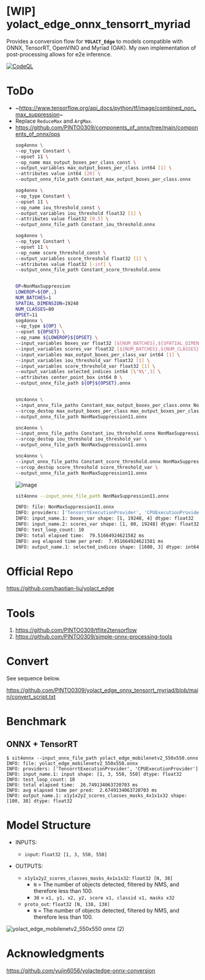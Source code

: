 # [WIP] yolact_edge_onnx_tensorrt_myriad
Provides a conversion flow for **`YOLACT_Edge`** to models compatible with ONNX, TensorRT, OpenVINO and Myriad (OAK). My own implementation of post-processing allows for e2e inference.

[![CodeQL](https://github.com/PINTO0309/yolact_edge_onnx_tensorrt_myriad/workflows/CodeQL/badge.svg)](https://github.com/PINTO0309/yolact_edge_onnx_tensorrt_myriad/actions?query=workflow%3ACodeQL)

# ToDo
- ~https://www.tensorflow.org/api_docs/python/tf/image/combined_non_max_suppression~
- Replace `ReduceMax` and `ArgMax`.
- https://github.com/PINTO0309/components_of_onnx/tree/main/components_of_onnx/ops
  ```bash
  sog4onnx \
  --op_type Constant \
  --opset 11 \
  --op_name max_output_boxes_per_class_const \
  --output_variables max_output_boxes_per_class int64 [1] \
  --attributes value int64 [20] \
  --output_onnx_file_path Constant_max_output_boxes_per_class.onnx

  sog4onnx \
  --op_type Constant \
  --opset 11 \
  --op_name iou_threshold_const \
  --output_variables iou_threshold float32 [1] \
  --attributes value float32 [0.5] \
  --output_onnx_file_path Constant_iou_threshold.onnx

  sog4onnx \
  --op_type Constant \
  --opset 11 \
  --op_name score_threshold_const \
  --output_variables score_threshold float32 [1] \
  --attributes value float32 [-inf] \
  --output_onnx_file_path Constant_score_threshold.onnx


  OP=NonMaxSuppression
  LOWEROP=${OP,,}
  NUM_BATCHES=1
  SPATIAL_DIMENSION=19248
  NUM_CLASSES=80
  OPSET=11
  sog4onnx \
  --op_type ${OP} \
  --opset ${OPSET} \
  --op_name ${LOWEROP}${OPSET} \
  --input_variables boxes_var float32 [${NUM_BATCHES},${SPATIAL_DIMENSION},4] \
  --input_variables scores_var float32 [${NUM_BATCHES},${NUM_CLASSES},${SPATIAL_DIMENSION}] \
  --input_variables max_output_boxes_per_class_var int64 [1] \
  --input_variables iou_threshold_var float32 [1] \
  --input_variables score_threshold_var float32 [1] \
  --output_variables selected_indices int64 [\'N\',3] \
  --attributes center_point_box int64 0 \
  --output_onnx_file_path ${OP}${OPSET}.onnx


  snc4onnx \
  --input_onnx_file_paths Constant_max_output_boxes_per_class.onnx NonMaxSuppression11.onnx \
  --srcop_destop max_output_boxes_per_class max_output_boxes_per_class_var \
  --output_onnx_file_path NonMaxSuppression11.onnx

  snc4onnx \
  --input_onnx_file_paths Constant_iou_threshold.onnx NonMaxSuppression11.onnx \
  --srcop_destop iou_threshold iou_threshold_var \
  --output_onnx_file_path NonMaxSuppression11.onnx

  snc4onnx \
  --input_onnx_file_paths Constant_score_threshold.onnx NonMaxSuppression11.onnx \
  --srcop_destop score_threshold score_threshold_var \
  --output_onnx_file_path NonMaxSuppression11.onnx
  ```
  ![image](https://user-images.githubusercontent.com/33194443/173068057-772b1f43-d7d9-48c2-b9a2-005c437bef80.png)
  ```bash
  sit4onnx --input_onnx_file_path NonMaxSuppression11.onnx

  INFO: file: NonMaxSuppression11.onnx
  INFO: providers: ['TensorrtExecutionProvider', 'CPUExecutionProvider']
  INFO: input_name.1: boxes_var shape: [1, 19248, 4] dtype: float32
  INFO: input_name.2: scores_var shape: [1, 80, 19248] dtype: float32
  INFO: test_loop_count: 10
  INFO: total elapsed time:  79.51664924621582 ms
  INFO: avg elapsed time per pred:  7.951664924621581 ms
  INFO: output_name.1: selected_indices shape: [1600, 3] dtype: int64
  ```


# Official Repo
https://github.com/haotian-liu/yolact_edge

# Tools
1. https://github.com/PINTO0309/tflite2tensorflow
2. https://github.com/PINTO0309/simple-onnx-processing-tools

# Convert
See sequence below.

https://github.com/PINTO0309/yolact_edge_onnx_tensorrt_myriad/blob/main/convert_script.txt

# Benchmark
## ONNX + TensorRT
```bssh
$ sit4onnx --input_onnx_file_path yolact_edge_mobilenetv2_550x550.onnx
INFO: file: yolact_edge_mobilenetv2_550x550.onnx
INFO: providers: ['TensorrtExecutionProvider', 'CPUExecutionProvider']
INFO: input_name.1: input shape: [1, 3, 550, 550] dtype: float32
INFO: test_loop_count: 10
INFO: total elapsed time:  26.749134063720703 ms
INFO: avg elapsed time per pred:  2.6749134063720703 ms
INFO: output_name.1: x1y1x2y2_scores_classes_masks_4x1x1x32 shape: [100, 38] dtype: float32
```

# Model Structure

- INPUTS:

  - `input`: `float32 [1, 3, 550, 550]`

- OUTPUTS:

  - `x1y1x2y2_scores_classes_masks_4x1x1x32`: `float32 [N, 38]`
    - `N` = The number of objects detected, filtered by NMS, and therefore less than 100.
    - `38` = `x1, y1, x2, y2, score x1, classid x1, masks x32`
  - `proto_out`: `float32 [N, 138, 138]`
    - `N` = The number of objects detected, filtered by NMS, and therefore less than 100.

![yolact_edge_mobilenetv2_550x550 onnx (2)](https://user-images.githubusercontent.com/33194443/172872136-0462bf2d-dd1e-45d0-abe0-e95293f7029f.png)

# Acknowledgments
https://github.com/yujin6056/yolactedge-onnx-conversion

